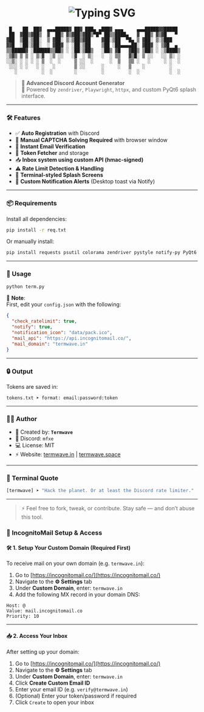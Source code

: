 <h1 align="center"><img src="https://readme-typing-svg.demolab.com?font=Fira+Code&size=30&pause=1000&color=00FF00&vCenter=true&multiline=true&width=435&lines=Hey+%F0%9F%91%8B%2C+I'm+Termwave.;I+Create+Ultimate+Tools.+" alt="Typing SVG" /></h1>

```
 █    ██  ██▓  ▄▄▄█████▓ ██▓ ███▄ ▄███▓ ▄▄▄     ▄▄▄█████▓▓█████ 
 ██  ▓██▒▓██▒  ▓  ██▒ ▓▒▓██▒▓██▒▀█▀ ██▒▒████▄   ▓  ██▒ ▓▒▓█   ▀ 
▓██  ▒██░▒██░  ▒ ▓██░ ▒░▒██▒▓██    ▓██░▒██  ▀█▄ ▒ ▓██░ ▒░▒███   
▓▓█  ░██░▒██░  ░ ▓██▓ ░ ░██░▒██    ▒██ ░██▄▄▄▄██░ ▓██▓ ░ ▒▓█  ▄ 
▒▒█████▓ ░██████▒▒██▒ ░ ░██░▒██▒   ░██▒ ▓█   ▓██▒ ▒██▒ ░ ░▒████▒
░▒▓▒ ▒ ▒ ░ ▒░▓  ░▒ ░░   ░▓  ░ ▒░   ░  ░ ▒▒   ▓▒█░ ▒ ░░   ░░ ▒░ ░
░░▒░ ░ ░ ░ ░ ▒  ░  ░     ▒ ░░  ░      ░  ▒   ▒▒ ░   ░     ░ ░  ░
 ░░░ ░ ░   ░ ░   ░       ▒ ░░      ░     ░   ▒    ░         ░   
   ░         ░  ░        ░         ░         ░  ░           ░  ░
```

> 🎯 **Advanced Discord Account Generator**  
> 🧠 Powered by `zendriver`, `Playwright`, `httpx`, and custom PyQt6 splash interface.

---

### 🛠 Features

- ✅ **Auto Registration** with Discord
- 🧩 **Manual CAPTCHA Solving Required** with browser window
- 📧 **Instant Email Verification**
- 🔐 **Token Fetcher** and storage
- 📥 **Inbox system using custom API (hmac-signed)**
- ⚠️ **Rate Limit Detection & Handling**
- 🎨 **Terminal-styled Splash Screens**
- 🔔 **Custom Notification Alerts** (Desktop toast via Notify)

---

### 📦 Requirements

Install all dependencies:

```bash
pip install -r req.txt
```

Or manually install:

```bash
pip install requests psutil colorama zendriver pystyle notify-py PyQt6 urllib3 beautifulsoup4 httpx
```

---

### 🚀 Usage

```bash
python term.py
```

📌 **Note**:  
First, edit your `config.json` with the following:

```json
{
  "check_ratelimit": true,
  "notify": true,
  "notification_icon": "data/pack.ico",
  "mail_api": "https://api.incognitomail.co/",
  "mail_domain": "termwave.in"
}
```

---

### 🔒 Output

Tokens are saved in:

```
tokens.txt ➤ format: email:password:token
```

---

### 👨‍💻 Author

- 🧬 Created by: **`Termwave`**
- 📎 Discord: `mfxe`
- 💻 License: MIT
- ⚡ Website: [termwave.in](https://termwave.in) | [termwave.space](https://termwave.space)
---

### 💬 Terminal Quote

```bash
[termwave] ➤ "Hack the planet. Or at least the Discord rate limiter."
```

---

> ⚡ Feel free to fork, tweak, or contribute. Stay safe — and don’t abuse this tool.  
### 📡 IncognitoMail Setup & Access

#### 🛠 1. Setup Your Custom Domain (Required First)

To receive mail on your own domain (e.g. `termwave.in`):

1. Go to [https://incognitomail.co/](https://incognitomail.co/)
2. Navigate to the **⚙️ Settings** tab
3. Under **Custom Domain**, enter: `termwave.in`
4. Add the following MX record in your domain DNS:

```
Host: @  
Value: mail.incognitomail.co  
Priority: 10
```

---

#### 📥 2. Access Your Inbox

After setting up your domain:

1. Go to [https://incognitomail.co/](https://incognitomail.co/)
2. Navigate to the **⚙️ Settings** tab
3. Under **Custom Domain**, enter: `termwave.in`
4. Click **Create Custom Email ID**
5. Enter your email ID (e.g. `verify@termwave.in`)
6. (Optional) Enter your token/password if required
7. Click `Create` to open your inbox


